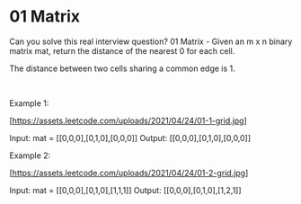 # 01 Matrix

Can you solve this real interview question? 01 Matrix - Given an m x n binary matrix mat, return the distance of the nearest 0 for each cell.

The distance between two cells sharing a common edge is 1.

 

Example 1:

[https://assets.leetcode.com/uploads/2021/04/24/01-1-grid.jpg]


Input: mat = [[0,0,0],[0,1,0],[0,0,0]]
Output: [[0,0,0],[0,1,0],[0,0,0]]


Example 2:

[https://assets.leetcode.com/uploads/2021/04/24/01-2-grid.jpg]


Input: mat = [[0,0,0],[0,1,0],[1,1,1]]
Output: [[0,0,0],[0,1,0],[1,2,1]]
